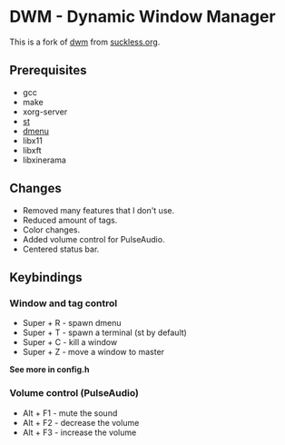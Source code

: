 # DWM - Dynamic Window Manager
This is a fork of [dwm](https://dwm.suckless.org/) from [suckless.org](https://suckless.org).

## Prerequisites
- gcc
- make
- xorg-server
- [st](https://github.com/jakub-swiniarski/st)
- [dmenu](https://github.com/jakub-swiniarski/dmenu)
- libx11
- libxft
- libxinerama

## Changes
- Removed many features that I don't use.
- Reduced amount of tags.
- Color changes.
- Added volume control for PulseAudio.
- Centered status bar.

## Keybindings
### Window and tag control
- Super + R - spawn dmenu
- Super + T - spawn a terminal (st by default)
- Super + C - kill a window
- Super + Z - move a window to master <br/>

**See more in config.h**

### Volume control (PulseAudio)
- Alt + F1 - mute the sound
- Alt + F2 - decrease the volume
- Alt + F3 - increase the volume
